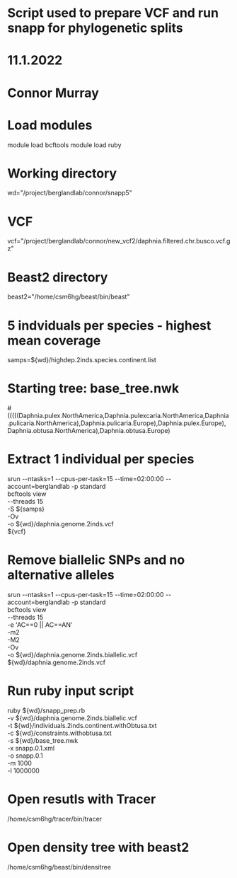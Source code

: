 # Script used to prepare VCF and run snapp for phylogenetic splits
# 11.1.2022
# Connor Murray

# Load modules
module load bcftools
module load ruby

# Working directory
wd="/project/berglandlab/connor/snapp5"

# VCF
vcf="/project/berglandlab/connor/new_vcf2/daphnia.filtered.chr.busco.vcf.gz"

# Beast2 directory
beast2="/home/csm6hg/beast/bin/beast"

# 5 indviduals per species - highest mean coverage
samps=${wd}/highdep.2inds.species.continent.list

# Starting tree: base_tree.nwk
#(((((Daphnia.pulex.NorthAmerica,Daphnia.pulexcaria.NorthAmerica,Daphnia.pulicaria.NorthAmerica),Daphnia.pulicaria.Europe),Daphnia.pulex.Europe),Daphnia.obtusa.NorthAmerica),Daphnia.obtusa.Europe)

# Extract 1 individual per species
srun --ntasks=1 --cpus-per-task=15 --time=02:00:00 --account=berglandlab -p standard \
bcftools view \
--threads 15 \
-S ${samps} \
-Ov \
-o ${wd}/daphnia.genome.2inds.vcf \
${vcf}

# Remove biallelic SNPs and no alternative alleles
srun --ntasks=1 --cpus-per-task=15 --time=02:00:00 --account=berglandlab -p standard \
bcftools view \
--threads 15 \
-e 'AC==0 || AC==AN' \
-m2 \
-M2 \
-Ov \
-o ${wd}/daphnia.genome.2inds.biallelic.vcf \
${wd}/daphnia.genome.2inds.vcf

# Run ruby input script
ruby ${wd}/snapp_prep.rb \
-v ${wd}/daphnia.genome.2inds.biallelic.vcf \
-t ${wd}/individuals.2inds.continent.withObtusa.txt \
-c ${wd}/constraints.withobtusa.txt \
-s ${wd}/base_tree.nwk \
-x snapp.0.1.xml \
-o snapp.0.1 \
-m 1000 \
-l 1000000

# Open resutls with Tracer
/home/csm6hg/tracer/bin/tracer

# Open density tree with beast2
/home/csm6hg/beast/bin/densitree
